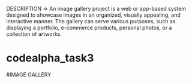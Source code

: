 DESCRIPTION => An image gallery project is a web or app-based system designed to showcase images in an organized, visually appealing, and interactive manner. The gallery can serve various purposes, such as displaying a portfolio, e-commerce products, personal photos, or a collection of artworks.

# codealpha_task3
#IMAGE GALLERY 
